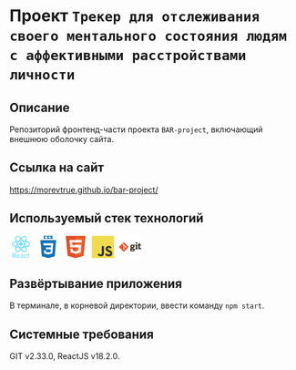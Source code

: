 # Проект `Трекер для отслеживания своего ментального состояния людям с аффективными расстройствами личности`

## Описание

Репозиторий фронтенд-части проекта `BAR-project`, включающий внешнюю оболочку сайта.

## Ссылка на сайт

https://morevtrue.github.io/bar-project/

## Используемый стек технологий 
<div>
  <img src="https://github.com/devicons/devicon/blob/master/icons/react/react-original-wordmark.svg" title="React" alt="React" width="40" height="40"/>&nbsp;
  <img src="https://github.com/devicons/devicon/blob/master/icons/css3/css3-plain-wordmark.svg"  title="CSS3" alt="CSS" width="40" height="40"/>&nbsp;
  <img src="https://github.com/devicons/devicon/blob/master/icons/html5/html5-original.svg" title="HTML5" alt="HTML" width="40" height="40"/>&nbsp;
  <img src="https://github.com/devicons/devicon/blob/master/icons/javascript/javascript-original.svg" title="JavaScript" alt="JavaScript" width="40" height="40"/>&nbsp;
  <img src="https://github.com/devicons/devicon/blob/master/icons/git/git-original-wordmark.svg" title="Git" alt="Git" width="40" height="40"/>&nbsp;
</div>

## Развёртывание приложения

В терминале, в корневой директории, ввести команду `npm start`.

## Системные требования

GIT v2.33.0, ReactJS v18.2.0.
